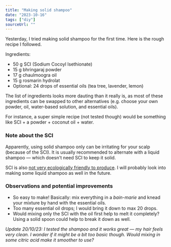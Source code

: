 ```yaml
---
title: "Making solid shampoo"
date: "2023-10-16"
tags: ["diy"]
sourceUrl: ""
---
```


Yesterday, I tried making solid shampoo for the first time. Here is the rough recipe I followed.

Ingredients:

- 50 g SCI (Sodium Cocoyl Isethionate)
- 15 g bhringaraj powder
- 17 g chaulmoogra oil
- 15 g rosmarin hydrolat
- Optional: 24 drops of essential oils (tea tree, lavender, lemon)

The list of ingredients looks more dauting than it really is, as most of these ingredients can be swapped to other alternatives (e.g. choose your own powder, oil, water-based solution, and essential oils).

For instance, a super simple recipe (not tested though) would be something like SCI + a powder + coconut oil + water.

### Note about the SCI

Apparently, using solid shampoo only can be irritating for your scalp (because of the SCI). It is usually recommended to alternate with a liquid shampoo — which doesn't need SCI to keep it solid.

SCI is also [not very ecologically friendly to produce](https://blutopia.org/shampoing-solide-sci/). I will probably look into making some liquid shampoo as well in the future.

### Observations and potential improvements

- So easy to make! Basically: mix everything in a _bain-marie_ and knead your mixture by hand with the essential oils.
- Too many essential oil drops; I would bring it down to max 20 drops.
- Would mixing only the SCI with the oil first help to melt it completely? Using a solid spoon could help to break it down as well.

_Update 20/10/23: I tested the shampoo and it works great — my hair feels very clean. I wonder if it might be a bit too basic though. Would mixing in some citric acid make it smoother to use?_
